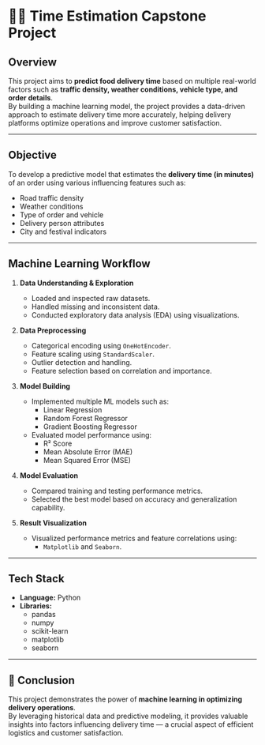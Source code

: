 # 🚴‍♂️ Time Estimation Capstone Project

## Overview
This project aims to **predict food delivery time** based on multiple real-world factors such as **traffic density, weather conditions, vehicle type, and order details**.  
By building a machine learning model, the project provides a data-driven approach to estimate delivery time more accurately, helping delivery platforms optimize operations and improve customer satisfaction.

---

## Objective
To develop a predictive model that estimates the **delivery time (in minutes)** of an order using various influencing features such as:
- Road traffic density  
- Weather conditions  
- Type of order and vehicle  
- Delivery person attributes  
- City and festival indicators  

---

## Machine Learning Workflow
1. **Data Understanding & Exploration**
   - Loaded and inspected raw datasets.
   - Handled missing and inconsistent data.
   - Conducted exploratory data analysis (EDA) using visualizations.

2. **Data Preprocessing**
   - Categorical encoding using `OneHotEncoder`.
   - Feature scaling using `StandardScaler`.
   - Outlier detection and handling.
   - Feature selection based on correlation and importance.

3. **Model Building**
   - Implemented multiple ML models such as:
     - Linear Regression  
     - Random Forest Regressor  
     - Gradient Boosting Regressor  
   - Evaluated model performance using:
     - R² Score  
     - Mean Absolute Error (MAE)  
     - Mean Squared Error (MSE)

4. **Model Evaluation**
   - Compared training and testing performance metrics.
   - Selected the best model based on accuracy and generalization capability.

5. **Result Visualization**
   - Visualized performance metrics and feature correlations using:
     - `Matplotlib` and `Seaborn`.

---

## Tech Stack
- **Language:** Python  
- **Libraries:**
  - pandas  
  - numpy  
  - scikit-learn  
  - matplotlib  
  - seaborn  

---
## 🏁 Conclusion
This project demonstrates the power of **machine learning in optimizing delivery operations**.  
By leveraging historical data and predictive modeling, it provides valuable insights into factors influencing delivery time — a crucial aspect of efficient logistics and customer satisfaction.
